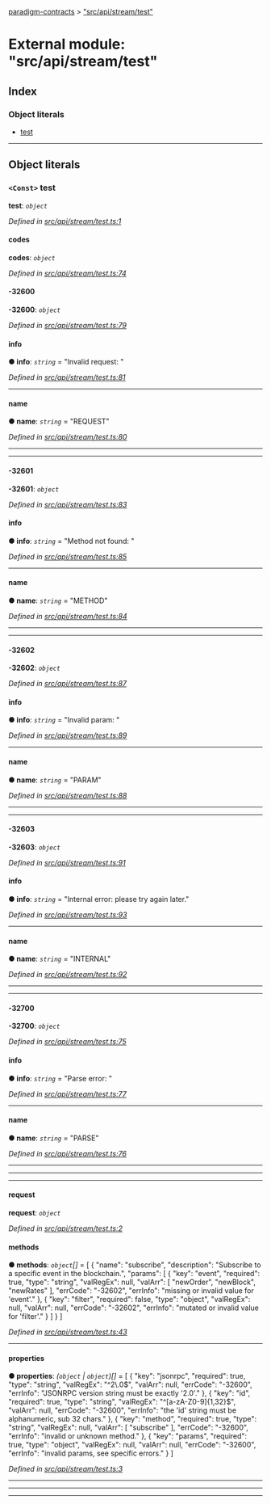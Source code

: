 [paradigm-contracts](../README.md) > ["src/api/stream/test"](../modules/_src_api_stream_test_.md)

# External module: "src/api/stream/test"

## Index

### Object literals

* [test](_src_api_stream_test_.md#test)

---

## Object literals

<a id="test"></a>

### `<Const>` test

**test**: *`object`*

*Defined in [src/api/stream/test.ts:1](https://github.com/paradigmfoundation/paradigmcore/blob/11f2a53/src/api/stream/test.ts#L1)*

<a id="test.codes"></a>

####  codes

**codes**: *`object`*

*Defined in [src/api/stream/test.ts:74](https://github.com/paradigmfoundation/paradigmcore/blob/11f2a53/src/api/stream/test.ts#L74)*

<a id="test.codes._32600"></a>

####  -32600

**-32600**: *`object`*

*Defined in [src/api/stream/test.ts:79](https://github.com/paradigmfoundation/paradigmcore/blob/11f2a53/src/api/stream/test.ts#L79)*

<a id="test.codes._32600.info"></a>

####  info

**● info**: *`string`* = "Invalid request: "

*Defined in [src/api/stream/test.ts:81](https://github.com/paradigmfoundation/paradigmcore/blob/11f2a53/src/api/stream/test.ts#L81)*

___
<a id="test.codes._32600.name"></a>

####  name

**● name**: *`string`* = "REQUEST"

*Defined in [src/api/stream/test.ts:80](https://github.com/paradigmfoundation/paradigmcore/blob/11f2a53/src/api/stream/test.ts#L80)*

___

___
<a id="test.codes._32601"></a>

####  -32601

**-32601**: *`object`*

*Defined in [src/api/stream/test.ts:83](https://github.com/paradigmfoundation/paradigmcore/blob/11f2a53/src/api/stream/test.ts#L83)*

<a id="test.codes._32601.info-1"></a>

####  info

**● info**: *`string`* = "Method not found: "

*Defined in [src/api/stream/test.ts:85](https://github.com/paradigmfoundation/paradigmcore/blob/11f2a53/src/api/stream/test.ts#L85)*

___
<a id="test.codes._32601.name-1"></a>

####  name

**● name**: *`string`* = "METHOD"

*Defined in [src/api/stream/test.ts:84](https://github.com/paradigmfoundation/paradigmcore/blob/11f2a53/src/api/stream/test.ts#L84)*

___

___
<a id="test.codes._32602"></a>

####  -32602

**-32602**: *`object`*

*Defined in [src/api/stream/test.ts:87](https://github.com/paradigmfoundation/paradigmcore/blob/11f2a53/src/api/stream/test.ts#L87)*

<a id="test.codes._32602.info-2"></a>

####  info

**● info**: *`string`* = "Invalid param: "

*Defined in [src/api/stream/test.ts:89](https://github.com/paradigmfoundation/paradigmcore/blob/11f2a53/src/api/stream/test.ts#L89)*

___
<a id="test.codes._32602.name-2"></a>

####  name

**● name**: *`string`* = "PARAM"

*Defined in [src/api/stream/test.ts:88](https://github.com/paradigmfoundation/paradigmcore/blob/11f2a53/src/api/stream/test.ts#L88)*

___

___
<a id="test.codes._32603"></a>

####  -32603

**-32603**: *`object`*

*Defined in [src/api/stream/test.ts:91](https://github.com/paradigmfoundation/paradigmcore/blob/11f2a53/src/api/stream/test.ts#L91)*

<a id="test.codes._32603.info-3"></a>

####  info

**● info**: *`string`* = "Internal error: please try again later."

*Defined in [src/api/stream/test.ts:93](https://github.com/paradigmfoundation/paradigmcore/blob/11f2a53/src/api/stream/test.ts#L93)*

___
<a id="test.codes._32603.name-3"></a>

####  name

**● name**: *`string`* = "INTERNAL"

*Defined in [src/api/stream/test.ts:92](https://github.com/paradigmfoundation/paradigmcore/blob/11f2a53/src/api/stream/test.ts#L92)*

___

___
<a id="test.codes._32700"></a>

####  -32700

**-32700**: *`object`*

*Defined in [src/api/stream/test.ts:75](https://github.com/paradigmfoundation/paradigmcore/blob/11f2a53/src/api/stream/test.ts#L75)*

<a id="test.codes._32700.info-4"></a>

####  info

**● info**: *`string`* = "Parse error: "

*Defined in [src/api/stream/test.ts:77](https://github.com/paradigmfoundation/paradigmcore/blob/11f2a53/src/api/stream/test.ts#L77)*

___
<a id="test.codes._32700.name-4"></a>

####  name

**● name**: *`string`* = "PARSE"

*Defined in [src/api/stream/test.ts:76](https://github.com/paradigmfoundation/paradigmcore/blob/11f2a53/src/api/stream/test.ts#L76)*

___

___

___
<a id="test.request"></a>

####  request

**request**: *`object`*

*Defined in [src/api/stream/test.ts:2](https://github.com/paradigmfoundation/paradigmcore/blob/11f2a53/src/api/stream/test.ts#L2)*

<a id="test.request.methods"></a>

####  methods

**● methods**: *`object`[]* =  [
            {
                "name": "subscribe",
                "description": "Subscribe to a specific event in the blockchain.",
                "params": [
                    {
                        "key": "event",
                        "required": true,
                        "type": "string",
                        "valRegEx": null,
                        "valArr": [
                            "newOrder",
                            "newBlock",
                            "newRates"
                        ],
                        "errCode": "-32602",
                        "errInfo":  "missing or invalid value for 'event'."
                    },
                    {
                        "key": "filter",
                        "required": false,
                        "type": "object",
                        "valRegEx": null,
                        "valArr": null,
                        "errCode": "-32602",
                        "errInfo":  "mutated or invalid value for 'filter'."
                    }
                ]
            }
        ]

*Defined in [src/api/stream/test.ts:43](https://github.com/paradigmfoundation/paradigmcore/blob/11f2a53/src/api/stream/test.ts#L43)*

___
<a id="test.request.properties"></a>

####  properties

**● properties**: *(`object` \| `object`)[]* =  [
            {
                "key": "jsonrpc",
                "required": true,
                "type": "string",
                "valRegEx": "^2\\.0$",
                "valArr": null,
                "errCode": "-32600",
                "errInfo":  "JSONRPC version string must be exactly '2.0'."
            },
            {
                "key": "id",
                "required": true,
                "type": "string",
                "valRegEx": "^[a-zA-Z0-9]{1,32}$",
                "valArr": null,
                "errCode": "-32600",
                "errInfo":  "the 'id' string must be alphanumeric, sub 32 chars."
            },
            {
                "key": "method",
                "required": true,
                "type": "string",
                "valRegEx": null,
                "valArr": [
                    "subscribe"
                ],
                "errCode": "-32600",
                "errInfo":  "invalid or unknown method."
            },
            {
                "key": "params",
                "required": true,
                "type": "object",
                "valRegEx": null,
                "valArr": null,
                "errCode": "-32600",
                "errInfo":  "invalid params, see specific errors."
            }
        ]

*Defined in [src/api/stream/test.ts:3](https://github.com/paradigmfoundation/paradigmcore/blob/11f2a53/src/api/stream/test.ts#L3)*

___

___

___

